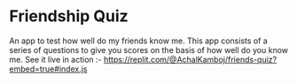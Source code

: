 # Friendship Quiz
An app to test how well do my friends know me.
This app consists of a series of questions to give you scores on the basis of how well do you know me.
See it live in action :- 
https://replit.com/@AchalKamboj/friends-quiz?embed=true#index.js
